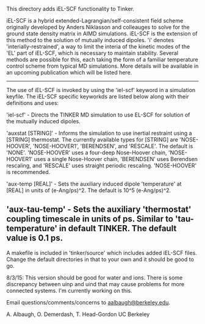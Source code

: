 This directory adds iEL-SCF functionality to Tinker.

iEL-SCF is a hybrid extended-Lagrangian/self-consistent field scheme originally developed by Anders Niklasson and colleauges to solve for the ground state density matrix in AIMD simulations.  iEL-SCF is the extension of this method to the solution of mutually induced dipoles.  'i' denotes 'interially-restrained', a way to limit the interia of the kinetic modes of the 'EL' part of iEL-SCF, which is necessary to maintain stability.  Several methods are possible for this, each taking the form of a familiar temperature control scheme from typical MD simulations.  More details will be available in an upcoming publication which will be listed here.


-----------------------------------------------------------------------------------------------------------------
The use of iEL-SCF is invoked by using the 'iel-scf' keyword in a simulation keyfile.  The iEL-SCF specific keyworkds are listed below along with their definitions and uses:

'iel-scf' - Directs the TINKER MD simulation to use EL-SCF for solution of the mutually induced dipoles.

'auxstat [STRING]' - Informs the simulation to use inertial restraint using a [STRING] thermostat.  The currently available types for [STRING] are 'NOSE-HOOVER', 'NOSE-HOOVER1', 'BERENDSEN', and 'RESCALE'.  The default is 'NONE'.  'NOSE-HOOVER' uses a four-deep Nose-Hoover chain, 'NOSE-HOOVER1' uses a single Nose-Hoover chain, 'BERENDSEN' uses Berendsen rescaling, and 'RESCALE' uses straight periodic rescaling.  'NOSE-HOOVER' is recommended.

'aux-temp [REAL]' - Sets the auxiliary induced dipole 'temperature' at [REAL] in units of (e-Ang/ps)^2.  The default is 10^5 (e-Ang/ps)^2.

'aux-tau-temp' - Sets the auxiliary 'thermostat' coupling timescale in units of ps.  Similar to 'tau-temperature' in default TINKER.  The default value is 0.1 ps.
-----------------------------------------------------------------------------------------------------------------


A makefile is included in 'tinker/source' which includes added iEL-SCF files.  Change the default directories in that to your own and it should be good to go.

8/3/15:
This version should be good for water and ions.  There is some discrepancy between uinp and uind that may cause problems for more connected systems.  I'm currently working on this.

Email questions/comments/concerns to aalbaugh@berkeley.edu.


A. Albaugh, O. Demerdash, T. Head-Gordon
UC Berkeley
